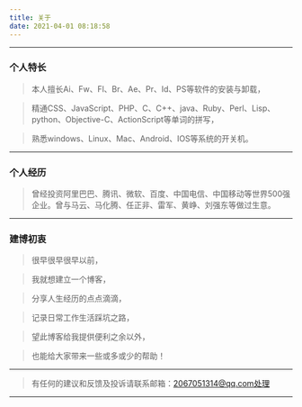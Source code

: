 ```yaml
---
title: 关于
date: 2021-04-01 08:18:58
---
```


-------

### 个人特长

> 本人擅长Ai、Fw、Fl、Br、Ae、Pr、Id、PS等软件的安装与卸载，

> 精通CSS、JavaScript、PHP、C、C++、java、Ruby、Perl、Lisp、python、Objective-C、ActionScript等单词的拼写，

> 熟悉windows、Linux、Mac、Android、IOS等系统的开关机。

-------

### 个人经历

> 曾经投资阿里巴巴、腾讯、微软、百度、中国电信、中国移动等世界500强企业。曾与马云、马化腾、任正非、雷军、黄峥、刘强东等做过生意。

-------

### 建博初衷

> 很早很早很早以前，

> 我就想建立一个博客，

> 分享人生经历的点点滴滴，

> 记录日常工作生活踩坑之路，

> 望此博客给我提供便利之余以外，

> 也能给大家带来一些或多或少的帮助！

-------

> 有任何的建议和反馈及投诉请联系邮箱：2067051314@qq.com处理

-------